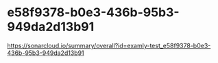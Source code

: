 # e58f9378-b0e3-436b-95b3-949da2d13b91
https://sonarcloud.io/summary/overall?id=examly-test_e58f9378-b0e3-436b-95b3-949da2d13b91
